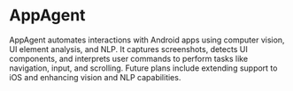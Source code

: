 # AppAgent
AppAgent automates interactions with Android apps using computer vision, UI element analysis, and NLP. It captures screenshots, detects UI components, and interprets user commands to perform tasks like navigation, input, and scrolling. Future plans include extending support to iOS and enhancing vision and NLP capabilities.
